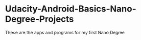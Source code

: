 # Udacity-Android-Basics-Nano-Degree-Projects
These are the apps and programs for my first Nano Degree
